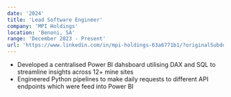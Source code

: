 ```yaml
---
date: '2024'
title: 'Lead Software Engineer'
company: 'MPI Holdings'
location: 'Benoni, SA'
range: 'December 2023 - Present'
url: 'https://www.linkedin.com/in/mpi-holdings-63a6771b1/?originalSubdomain=za'
---
```


- Developed a centralised Power BI dahsboard utilising DAX and SQL to streamline insights across 12+ mine sites
- Engineered Python pipelines to make daily requests to different API endpoints which were feed into Power BI
